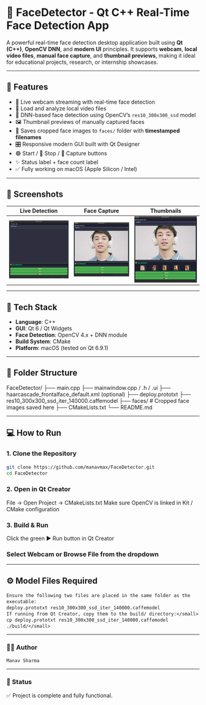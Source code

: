 # 🧠 FaceDetector - Qt C++ Real-Time Face Detection App

A powerful real-time face detection desktop application built using **Qt (C++)**, **OpenCV DNN**, and **modern UI** principles. It supports **webcam**, **local video files**, **manual face capture**, and **thumbnail previews**, making it ideal for educational projects, research, or internship showcases.

---

## 🚀 Features

- 🎥 Live webcam streaming with real-time face detection
- 📁 Load and analyze local video files
- 🤖 DNN-based face detection using OpenCV’s `res10_300x300_ssd` model
- 🖼️ Thumbnail previews of manually captured faces
- 💾 Saves cropped face images to `faces/` folder with **timestamped filenames**
- 🎛️ Responsive modern GUI built with Qt Designer
- 🟢 Start / 🔴 Stop / 📸 Capture buttons
- ✨ Status label + face count label
- ✅ Fully working on macOS (Apple Silicon / Intel)

---

## 📸 Screenshots

| Live Detection | Face Capture | Thumbnails |
|----------------|--------------|------------|
| ![Live](Screenshot/live.png) | ![Capture](Screenshot/capture.png) | ![Thumbs](Screenshot/thumb.png) |

---

## 🧰 Tech Stack

- **Language**: C++
- **GUI**: Qt 6 / Qt Widgets
- **Face Detection**: OpenCV 4.x + DNN module
- **Build System**: CMake
- **Platform**: macOS (tested on Qt 6.9.1)

---

## 📂 Folder Structure

FaceDetector/
├── main.cpp
├── mainwindow.cpp / .h / .ui
├── haarcascade_frontalface_default.xml (optional)
├── deploy.prototxt
├── res10_300x300_ssd_iter_140000.caffemodel
├── faces/ # Cropped face images saved here
├── CMakeLists.txt
└── README.md

---

## 💻 How to Run

### 1. Clone the Repository

```bash
git clone https://github.com/manavmax/FaceDetector.git
cd FaceDetector
```
### 2. Open in Qt Creator
File → Open Project → CMakeLists.txt
Make sure OpenCV is linked in Kit / CMake configuration

### 3. Build & Run
Click the green ▶️ Run button in Qt Creator

### Select Webcam or Browse File from the dropdown
---
## ⚙️ Model Files Required

    Ensure the following two files are placed in the same folder as the executable: 
    deploy.prototxt res10_300x300_ssd_iter_140000.caffemodel
    If running from Qt Creator, copy them to the build/ directory:</small>
    cp deploy.prototxt res10_300x300_ssd_iter_140000.caffemodel ./build/</small>
---
### 🙋‍♂️ Author
    Manav Sharma
---
### 🏁 Status
✅ Project is complete and fully functional.

